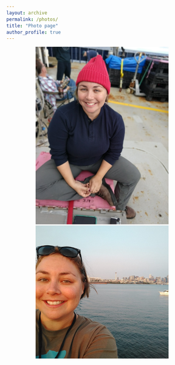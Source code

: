 ```yaml
---
layout: archive
permalink: /photos/
title: "Photo page"
author_profile: true
---
```


<p align="center">
  <img src="../images/IMG_20180908_133001286_PORTRAIT.jpg" width="350" title="Aboard the R/V Sally Ride with my Zissou cap" >
  <img src="../images/Profile pic.jpg" width="350" title="Heading out of Seattle on the R/V Sally Ride" >

  
</p>

